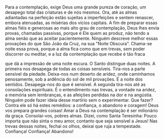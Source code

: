 
Para a contemplação, exige Deus uma grande pureza de coração, um desapego total das criaturas e de nós mesmos. Ora, até as almas adiantadas na perfeição estão sujeitas a imperfeições e sentem renascer, embora atenuadas, as misérias dos vícios capitais. A fim de preparar essas almas fiéis e generosas ao mais alto grau de contemplação, Deus lhes envia provas, chamadas passivas, porque é Ele quem as produz, não tendo a alma senão que as aceitar pacientemente. Ninguém descreve melhor essas provações do que São João da Cruz, na sua "Noite Obscura". Chama-se noite essa prova, porque a alma fica como que em trevas, sem poder discorrer ou meditar, e a luz da contemplação que recebe é tão fraca

que dá a impressão de uma noite escura. O Santo distingue duas noites. A primeira nos desapega de todas as coisas sensíveis. Tira-nos a parte sensível da piedade. Deixa-nos num deserto de aridez, onde caminhamos penosamente, sob a ardência do sol de mil provações. É a noite dos sentidos. Desapega-nos do que é sensível. A segunda tira-nos até as consolações espirituais. É o entendimento nas trevas, a vontade na aridez, a memória sem lembranças, e as afeições perdidas na dor e na angústia. Ninguém pode fazer ideia desse martírio sem o experimentar. Que fazer? Contra ele só há estes remédios: a confiança, o abandono e coragem! Deus vos prepara grandes coisas! Amar a Deus na contemplação é ser milionário da graça. Consolai-vos, pobres almas. Dizei, como Santa Teresinha: Pouco importa que não sinta o meu amor, contanto que seja sensível a Jesus! Nas trevas dessas noites, fechai os olhos, deixai que ruja a tempestade. Confiança! Confiança! Abandono!

